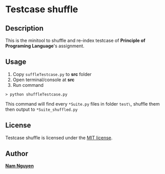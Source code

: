 # Testcase shuffle
## Description
This is the minitool to shuffle and re-index testcase of **Principle of Programing Language**'s assignment.

## Usage

 1. Copy `suffleTestcase.py` to **src** folder
 2. Open terminal/console at **src**
 3.  Run command
  ```
  > python shuffleTestcase.py
  ```

This command will find every `*Suite.py` files in folder `test\`, shuffle them then output to `*Suite_shuffled.py`
## License

Testcase shuffle is licensed under the [MIT license](./LICENSE).

## Author
__[Nam Nguyen](https://www.facebook.com/namnngguyen)__
